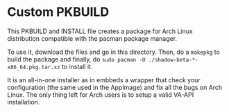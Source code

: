 # Custom PKBUILD

This PKBUILD and INSTALL file creates a package for Arch Linux distribution compatible with the pacman package manager.

To use it, download the files and go in this directory. Then, do a `makepkg` to build the package and finally, do `sudo pacman -U ./shadow-beta-*-x86_64.pkg.tar.xz` to install it.

It is an all-in-one installer as in embbeds a wrapper that check your configuration (the same used in the AppImage) and fix all the bugs on Arch Linux. The only thing left for Arch users is to setup a valid VA-API installation.
